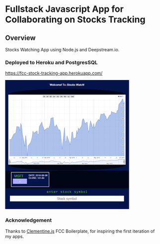 # Fullstack Javascript App for Collaborating on Stocks Tracking

## Overview

Stocks Watching App using Node.js and Deepstream.io. 

### Deployed to Heroku and PostgresSQL

https://fcc-stock-tracking-app.herokuapp.com/

![Stockswatch Screenshot](/sw_screenshot.png)

### Acknowledgement

Thanks to [Clementine.js](https://www.clementinejs.com/) FCC Boilerplate, for inspiring the first iteration of my apps.
